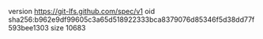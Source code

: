 version https://git-lfs.github.com/spec/v1
oid sha256:b962e9df99605c3a65d518922333bca8379076d85346f5d38dd77f593bee1303
size 10683
